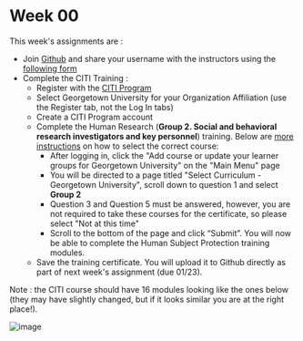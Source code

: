 # Week 00

This week's assignments are :

- Join [Github](https://github.com/) and share your username with the instructors using the [following form](https://forms.gle/h8EfYG188GBXW5d88)
- Complete the CITI Training :
  - Register with the [CITI Program](https://www.citiprogram.org/index.cfm?pageID=154&icat=0&clear=1)
  - Select Georgetown University for your Organization Affiliation (use the Register tab, not the Log In tabs)
  - Create a CITI Program account
  - Complete the Human Research (**Group 2. Social and behavioral research investigators and key personnel**) training. Below are [more instructions](https://ora.georgetown.edu/irb/trainingrequirements/hsptraining/) on how to select the correct course:
       - After logging in, click the "Add course or update your learner groups for Georgetown University" on the "Main Menu" page
       - You will be directed to a page titled "Select Curriculum - Georgetown University", scroll down to question 1 and select **Group 2**
       - Question 3 and Question 5 must be answered, however, you are not required to take these courses for the certificate, so please select "Not at this time"
       - Scroll to the bottom of the page and click “Submit”.  You will now be able to complete the Human Subject Protection training modules.
  - Save the training certificate. You will upload it to Github directly as part of next week's assignment (due 01/23).



Note : the CITI course should have 16 modules looking like the ones below (they may have slightly changed, but if it looks similar you are at the right place!).

![image](https://user-images.githubusercontent.com/25214335/212437229-00789d35-6aa2-479d-af54-9b7db73469e7.png)
